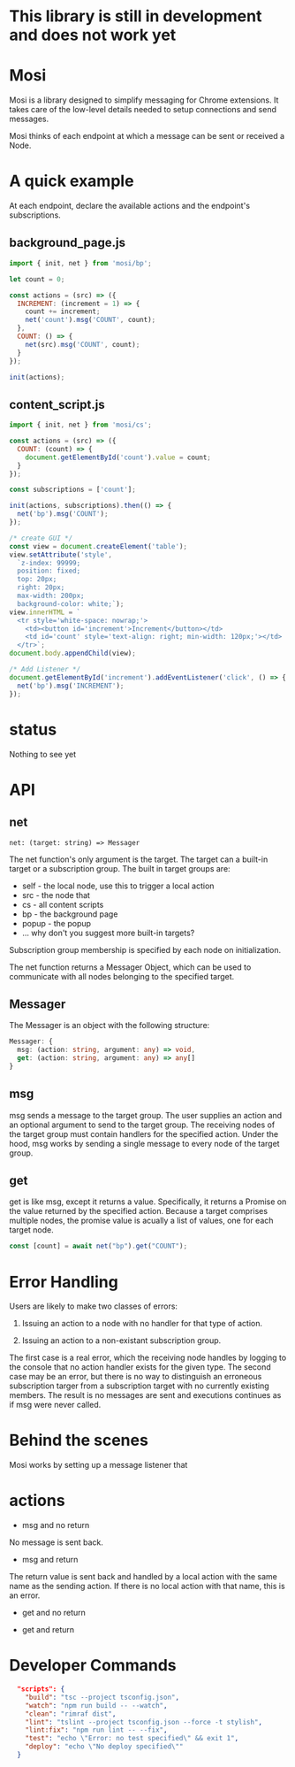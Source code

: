 # This library is still in development and does not work yet

# Mosi

Mosi is a library designed to simplify messaging for Chrome extensions. It takes care of the low-level details needed to setup connections and send messages.

Mosi thinks of each endpoint at which a message can be sent or received a Node.

# A quick example

At each endpoint, declare the available actions and the endpoint's subscriptions.

## background_page.js

```javascript
import { init, net } from 'mosi/bp';

let count = 0;

const actions = (src) => ({
  INCREMENT: (increment = 1) => {
    count += increment;
    net('count').msg('COUNT', count);
  },
  COUNT: () => {
    net(src).msg('COUNT', count);
  }
});

init(actions);
```

## content_script.js

```javascript
import { init, net } from 'mosi/cs';

const actions = (src) => ({
  COUNT: (count) => {
    document.getElementById('count').value = count;
  }
});

const subscriptions = ['count'];

init(actions, subscriptions).then(() => {
  net('bp').msg('COUNT');
});

/* create GUI */
const view = document.createElement('table');
view.setAttribute('style',
  `z-index: 99999;
  position: fixed;
  top: 20px;
  right: 20px;
  max-width: 200px;
  background-color: white;`);
view.innerHTML = `
  <tr style='white-space: nowrap;'>
    <td><button id='increment'>Increment</button></td>
    <td id='count' style='text-align: right; min-width: 120px;'></td>
  </tr>`;
document.body.appendChild(view);

/* Add Listener */
document.getElementById('increment').addEventListener('click', () => {
  net('bp').msg('INCREMENT');
});
```

# status

Nothing to see yet

# API

## net
`net: (target: string) => Messager`

The net function's only argument is the target. The target can a built-in target or a subscription group. The built in target groups are:

* self - the local node, use this to trigger a local action
* src - the node that
* cs - all content scripts
* bp - the background page
* popup - the popup
* ... why don't you suggest more built-in targets?

Subscription group membership is specified by each node on initialization.

The net function returns a Messager Object, which can be used to communicate with all nodes belonging to the specified target.

## Messager

The Messager is an object with the following structure:

```typescript
Messager: {
  msg: (action: string, argument: any) => void,
  get: (action: string, argument: any) => any[]
}
```

## msg

msg sends a message to the target group. The user supplies an action and an optional argument to send to the target group. The receiving nodes of the target group must contain handlers for the specified action. Under the hood, msg works by sending a single message to every node of the target group.

## get

get is like msg, except it returns a value. Specifically, it returns a Promise on the value returned by the specified action. Because a target comprises multiple nodes, the promise value is acually a list of values, one for each target node.

```javascript
const [count] = await net("bp").get("COUNT");
```

# Error Handling

Users are likely to make two classes of errors:
1. Issuing an action to a node with no handler for that type of action.


2. Issuing an action to a non-existant subscription group.

The first case is a real error, which the receiving node handles by logging to the console that no action handler exists for the given type. The second case may be an error, but there is no way to distinguish an erroneous subscription targer from a subscription target with no currently existing members. The result is no messages are sent and executions continues as if msg were never called.

# Behind the scenes

Mosi works by setting up a message listener that 

# actions

* msg and no return

No message is sent back.

* msg and return

The return value is sent back and handled by a local action with the same name as the sending action. If there is no local action with that name, this is an error.

* get and no return



* get and return



# Developer Commands

```json
  "scripts": {
    "build": "tsc --project tsconfig.json",
    "watch": "npm run build -- --watch",
    "clean": "rimraf dist",
    "lint": "tslint --project tsconfig.json --force -t stylish",
    "lint:fix": "npm run lint -- --fix",
    "test": "echo \"Error: no test specified\" && exit 1",
    "deploy": "echo \"No deploy specified\""
  }
```
